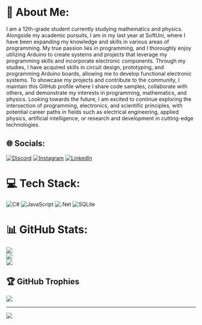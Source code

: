 # 💫 About Me:
I am a 12th-grade student currently studying mathematics and physics. Alongside my academic pursuits, I am in my last year at SoftUni, where I have been expanding my knowledge and skills in various areas of programming. My true passion lies in programming, and I thoroughly enjoy utilizing Arduino to create systems and projects that leverage my programming skills and incorporate electronic components. Through my studies, I have acquired skills in circuit design, prototyping, and programming Arduino boards, allowing me to develop functional electronic systems. To showcase my projects and contribute to the community, I maintain this GitHub profile where I share code samples, collaborate with others, and demonstrate my interests in programming, mathematics, and physics. Looking towards the future, I am excited to continue exploring the intersection of programming, electronics, and scientific principles, with potential career paths in fields such as electrical engineering, applied physics, artificial intelligence, or research and development in cutting-edge technologies.

## 🌐 Socials:
[![Discord](https://img.shields.io/badge/Discord-%237289DA.svg?logo=discord&logoColor=white)](htttps://discord.gg/CeCiToU#8297) [![Instagram](https://img.shields.io/badge/Instagram-%23E4405F.svg?logo=Instagram&logoColor=white)](https://instagram.com/cvetoslavangelov) [![LinkedIn](https://img.shields.io/badge/LinkedIn-%230077B5.svg?logo=linkedin&logoColor=white)](https://linkedin.com/in/TsvetoslavAngelov) 

# 💻 Tech Stack:
![C#](https://img.shields.io/badge/c%23-%23239120.svg?style=for-the-badge&logo=c-sharp&logoColor=white) ![JavaScript](https://img.shields.io/badge/javascript-%23323330.svg?style=for-the-badge&logo=javascript&logoColor=%23F7DF1E) ![.Net](https://img.shields.io/badge/.NET-5C2D91?style=for-the-badge&logo=.net&logoColor=white) ![SQLite](https://img.shields.io/badge/sqlite-%2307405e.svg?style=for-the-badge&logo=sqlite&logoColor=white)
# 📊 GitHub Stats:
![](https://github-readme-stats.vercel.app/api?username=CeCiToU&theme=dark&hide_border=false&include_all_commits=false&count_private=false)<br/>
![](https://github-readme-streak-stats.herokuapp.com/?user=CeCiToU&theme=dark&hide_border=false)<br/>
![](https://github-readme-stats.vercel.app/api/top-langs/?username=CeCiToU&theme=dark&hide_border=false&include_all_commits=false&count_private=false&layout=compact)

## 🏆 GitHub Trophies
![](https://github-profile-trophy.vercel.app/?username=CeCiToU&theme=matrix&no-frame=false&no-bg=false&margin-w=4)

---
[![](https://visitcount.itsvg.in/api?id=CeCiToU&icon=0&color=9)](https://visitcount.itsvg.in)
